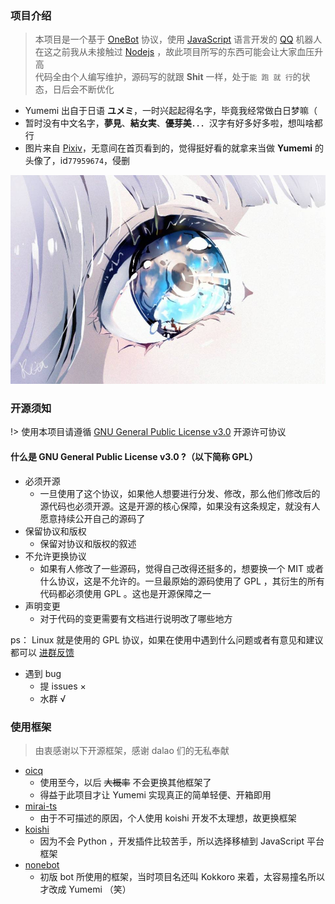 ### 项目介绍

> 本项目是一个基于 [OneBot](https://github.com/howmanybots/onebot) 协议，使用 [JavaScript](https://www.javascript.com/) 语言开发的 [QQ](https://im.qq.com/) 机器人  
> 在这之前我从未接触过 [Nodejs](https://nodejs.org) ，故此项目所写的东西可能会让大家血压升高  
> 代码全由个人编写维护，源码写的就跟 **Shit** 一样，处于`能 跑 就 行`的状态，日后会不断优化

- Yumemi 出自于日语 **ユメミ**，一时兴起起得名字，毕竟我经常做白日梦嘛（
- 暂时没有中文名字，**夢見**、**結女実**、**優芽美**．．．汉字有好多好多啦，想叫啥都行
- 图片来自 [Pixiv](https://www.pixiv.net)，无意间在首页看到的，觉得挺好看的就拿来当做 **Yumemi** 的头像了，id`77959674`，侵删

![电波传达不到哦...](../public/images/avatar/yumemi.jpg "id:77959674")

### 开源须知

!> 使用本项目请遵循 [GNU General Public License v3.0](https://www.gnu.org/licenses/gpl-3.0.txt) 开源许可协议

#### 什么是 GNU General Public License v3.0 ?（以下简称 GPL） <!-- {docsify-ignore} -->

- 必须开源
  + 一旦使用了这个协议，如果他人想要进行分发、修改，那么他们修改后的源代码也必须开源。这是开源的核心保障，如果没有这条规定，就没有人愿意持续公开自己的源码了
- 保留协议和版权
  + 保留对协议和版权的叙述
- 不允许更换协议
  + 如果有人修改了一些源码，觉得自己改得还挺多的，想要换一个 MIT 或者什么协议，这是不允许的。一旦最原始的源码使用了 GPL ，其衍生的所有代码都必须使用 GPL 。这也是开源保障之一
- 声明变更
  + 对于代码的变更需要有文档进行说明改了哪些地方

ps： Linux 就是使用的 GPL 协议，如果在使用中遇到什么问题或者有意见和建议都可以 [进群反馈](https://jq.qq.com/?_wv=1027&k=3hcWCnhq)

- 遇到 bug
  + 提 issues ×
  + 水群 √

### 使用框架

> 由衷感谢以下开源框架，感谢 dalao 们的无私奉献

- [oicq](https://github.com/takayama-lily/oicq)
  + 使用至今，以后 ~~大概率~~ 不会更换其他框架了
  + 得益于此项目才让 Yumemi 实现真正的简单轻便、开箱即用
- [mirai-ts](https://github.com/YunYouJun/mirai-ts)  
  + 由于不可描述的原因，个人使用 koishi 开发不太理想，故更换框架
- [koishi](https://github.com/koishijs/koishi)
  + 因为不会 Python ，开发插件比较苦手，所以选择移植到 JavaScript 平台框架
- [nonebot](https://github.com/nonebot/nonebot)
  + 初版 bot 所使用的框架，当时项目名还叫 Kokkoro 来着，太容易撞名所以才改成 Yumemi （笑）